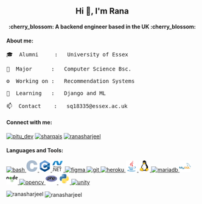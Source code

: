 <h2 align="center">Hi 👋, I'm Rana</h2>
<h4 align="center">:cherry_blossom: A backend engineer based in the UK :cherry_blossom:</h4>
<h4 align="left">About me:</h4>

<pre>
🎓  Alumni     :   University of Essex

📜  Major      :   Computer Science Bsc.

⚙️  Working on :   Recommendation Systems

🌱  Learning   :   Django and ML

📫  Contact    :   sq18335@essex.ac.uk
</pre>

<h4 align="left">Connect with me:</h4>
<p align="left">
<a href="https://twitter.com/pitu_dev" target="blank"><img align="center" src="https://cdn.jsdelivr.net/npm/simple-icons@3.0.1/icons/twitter.svg" alt="pitu_dev" height="20" width="30" /></a>
<a href="https://linkedin.com/in/sharqais" target="blank"><img align="center" src="https://cdn.jsdelivr.net/npm/simple-icons@3.0.1/icons/linkedin.svg" alt="sharqais" height="20" width="30" /></a>
<a href="https://www.leetcode.com/ranasharjeel" target="blank"><img align="center" src="https://cdn.jsdelivr.net/npm/simple-icons@3.0.1/icons/leetcode.svg" alt="ranasharjeel" height="20" width="30" /></a>
</p>

<h4 align="left">Languages and Tools:</h4>
<p align="left"> <a href="https://www.gnu.org/software/bash/" target="_blank"> <img src="https://www.vectorlogo.zone/logos/gnu_bash/gnu_bash-icon.svg" alt="bash" width="30" height="30"/> </a> <a href="https://www.cprogramming.com/" target="_blank"> <img src="https://raw.githubusercontent.com/devicons/devicon/master/icons/c/c-original.svg" alt="c" width="30" height="30"/> </a> <a href="https://www.w3schools.com/cpp/" target="_blank"> <img src="https://raw.githubusercontent.com/devicons/devicon/master/icons/cplusplus/cplusplus-original.svg" alt="cplusplus" width="30" height="30"/> </a> <a href="https://dotnet.microsoft.com/" target="_blank"> <img src="https://raw.githubusercontent.com/devicons/devicon/master/icons/dot-net/dot-net-original-wordmark.svg" alt="dotnet" width="30" height="30"/> </a> <a href="https://www.figma.com/" target="_blank"> <img src="https://www.vectorlogo.zone/logos/figma/figma-icon.svg" alt="figma" width="30" height="30"/> </a> <a href="https://git-scm.com/" target="_blank"> <img src="https://www.vectorlogo.zone/logos/git-scm/git-scm-icon.svg" alt="git" width="30" height="30"/> </a> <a href="https://heroku.com" target="_blank"> <img src="https://www.vectorlogo.zone/logos/heroku/heroku-icon.svg" alt="heroku" width="30" height="30"/> </a> <a href="https://www.java.com" target="_blank"> <img src="https://raw.githubusercontent.com/devicons/devicon/master/icons/java/java-original.svg" alt="java" width="30" height="30"/> </a> <a href="https://www.linux.org/" target="_blank"> <img src="https://raw.githubusercontent.com/devicons/devicon/master/icons/linux/linux-original.svg" alt="linux" width="30" height="30"/> </a> <a href="https://mariadb.org/" target="_blank"> <img src="https://www.vectorlogo.zone/logos/mariadb/mariadb-icon.svg" alt="mariadb" width="30" height="30"/> </a> <a href="https://www.mysql.com/" target="_blank"> <img src="https://raw.githubusercontent.com/devicons/devicon/master/icons/mysql/mysql-original-wordmark.svg" alt="mysql" width="30" height="30"/> </a> <a href="https://nodejs.org" target="_blank"> <img src="https://raw.githubusercontent.com/devicons/devicon/master/icons/nodejs/nodejs-original-wordmark.svg" alt="nodejs" width="30" height="30"/> </a> <a href="https://opencv.org/" target="_blank"> <img src="https://www.vectorlogo.zone/logos/opencv/opencv-icon.svg" alt="opencv" width="30" height="30"/> </a> <a href="https://www.php.net" target="_blank"> <img src="https://raw.githubusercontent.com/devicons/devicon/master/icons/php/php-original.svg" alt="php" width="30" height="30"/> </a> <a href="https://www.python.org" target="_blank"> <img src="https://raw.githubusercontent.com/devicons/devicon/master/icons/python/python-original.svg" alt="python" width="30" height="30"/> </a> <a href="https://unity.com/" target="_blank"> <img src="https://www.vectorlogo.zone/logos/unity3d/unity3d-icon.svg" alt="unity" width="30" height="30"/> </a> </p>

<p><img align="left" src="https://github-readme-stats.vercel.app/api/top-langs?username=ranasharjeel&show_icons=true&locale=en&layout=compact" alt="ranasharjeel" /></p>

<p>&nbsp;<img align="center" src="https://github-readme-stats.vercel.app/api?username=ranasharjeel&show_icons=true&locale=en" alt="ranasharjeel" /></p>

